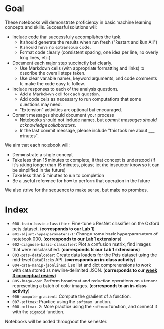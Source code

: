 # Goal

These notebooks will demonstrate proficiency in basic machine learning concepts and skills. Successful solutions will:

* Include code that successfully accomplishes the task.
    * It should generate the results when run fresh ("Restart and Run All")
    * It should have no extraneous code.
    * Format code clearly (consistent spacing, one idea per line, no overly long lines, etc.)
* Document each major step succinctly but clearly.
    * Use Markdown cells (with appropriate formatting and links) to describe the overall steps taken.
    * Use clear variable names, keyword arguments, and code comments to make the code easy to follow.
* Include responses to each of the analysis questions.
    * Add a Markdown cell for each question.
    * Add code cells as necessary to run computations that some questions may need.
    * "Extension" activities are optional but encouraged.
* Commit messages should document your process
    * Notebooks should not include names, but *commit messages should acknowledge collaborators*. 
    * In the last commit message, please include "this took me about ___ minutes".

We aim that each notebook will:

* Demonstrate a single concept
* Take less than 15 minutes to complete, if that concept is understood (if it's taking longer than 15 minutes, please let the instructor know so it can be simplified in the future)
* Take less than 5 minutes to run to completion
* Be a useful reference for how to perform that operation in the future

We also strive for the sequence to make sense, but make no promises.

# Index

* `000-train-basic-classifier`: Fine-tune a ResNet classifier on the Oxford pets dataset. (**corresponds to our Lab 1**)
* `001-adjust-hyperparameters-1`: Change some basic hyperparameters of notebook 000. (**corresponds to our Lab 1 extensions**)
* `002-diagnose-basic-classifier`: Plot a confusion matrix, find images that were misclassified. (**corresponds to our Lab 1 extensions**)
* `003-pets-dataloader`: Create data loaders for the Pets dataset using the mid-level `DataBlocks` API. (**corresponds an in-class activity**)
* `004-data-manip-jsonlines`: Use list and dict comprehensions to work with data stored as newline-delimited JSON. (**corresponds to our [week 3 conceptual review](https://cs.calvin.edu/courses/cs/344/ka37/slides/w3d1/w3d1-concepts.html#1)**)
* `005-image-ops`: Perform broadcast and reduction operations on a tensor representing a batch of color images. (**corresponds to an in-class activity**)
* `006-compute-gradient`: Compute the gradient of a function.
* `007-softmax`: Practice using the `softmax` function.
* `008-softmax-2`: More practice using the `softmax` function, and connect it with the `sigmoid` function.

Notebooks will be added throughout the semester.
